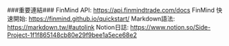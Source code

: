 ###重要連結###
FinMind API: <https://api.finmindtrade.com/docs>
FinMind 快速開始: <https://finmind.github.io/quickstart/>
Markdown語法: <https://markdown.tw/#autolink>
Notion日誌: <https://www.notion.so/Side-Project-1f1f865148cb80e29f9bee1a5ece68e2>